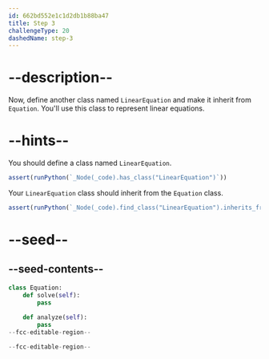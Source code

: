 ```yaml
---
id: 662bd552e1c1d2db1b88ba47
title: Step 3
challengeType: 20
dashedName: step-3
---
```


# --description--

Now, define another class named `LinearEquation` and make it inherit from `Equation`. You'll use this class to represent linear equations.

# --hints--

You should define a class named `LinearEquation`.

```js
assert(runPython(`_Node(_code).has_class("LinearEquation")`))
```

Your `LinearEquation` class should inherit from the `Equation` class.

```js
assert(runPython(`_Node(_code).find_class("LinearEquation").inherits_from("Equation")`))
```

# --seed--

## --seed-contents--

```py
class Equation:
    def solve(self):
        pass
        
    def analyze(self):
        pass
--fcc-editable-region--

--fcc-editable-region--
```
